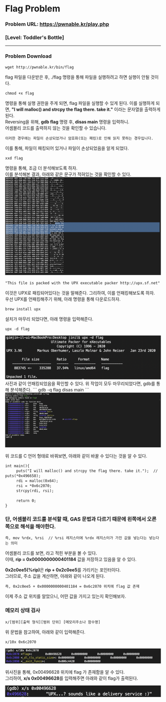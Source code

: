 # Flag Problem      
     
### Problem URL: <https://pwnable.kr/play.php> <br> 
### [Level: Toddler's Bottle]       

<hr/>   

### Problem Download    
```
wget http://pwnable.kr/bin/flag    
```    

flag 파일을 다운받은 후, ./flag 명령을 통해 파일을 실행하려고 하면 실행이 안될 것이다.  
```
chmod +x flag   
```    
명령을 통해 실행 권한을 주게 되면, flag 파일을 실행할 수 있게 된다. 
이를 실행하게 되면, <strong>"I will malloc() and strcpy the flag there. take it."</strong> 이라는 문자열을 출력하게 된다.   
Reversing을 위해, <strong>gdb flag</strong> 명령 후, <strong>disas main</strong> 명령을 입력하니.  
어셈블리 코드를 출력하지 않는 것을 확인할 수 있습니다.     

```
이러한 경우에는 파일이 손상되었거나 암호화(또는 패킹)로 인해 읽지 못하는 경우입니다. 
```     
이를 통해, 파일이 패킹되어 있거나 파일이 손상되었음을 알게 되었다.    
```
xxd flag
```   
명령을 통해, 조금 더 분석해보도록 하자.   
이를 분석해본 결과, 아래와 같은 문구가 적혀있는 것을 확인할 수 있다.   
<img src="./image/1.png"/>   


```     
"This file is packed with the UPX executable packer http://upx.sf.net"    
```    
이것은 UPX로 패킹되어있다는 것을 말해준다. 그리하여, 이를 언패킹해보도록 하자.   
우선 UPX를 언패킹해주기 위해, 아래 명령을 통해 다운로드하자.    
```
brew install upx     
```   
    
설치가 마무리 되었다면, 아래 명령을 입력해준다.    
    
```
upx -d flag   
``` 
<img src="./image/2.png"/>    
사진과 같이 언패킹되었음을 확인할 수 있다.       
위 작업이 모두 마무리되었다면, gdb를 통해 분석해준다.     
```
gdb -q flag 
disas main        
```            

<img src="./image/3.png"/>    

위 코드를 C 언어 형태로 바꿔보면, 아래와 같이 바꿀 수 있다는 것을 알 수 있다.      
````
int main(){    
     puts("I will malloc() and strcpy the flag there. take it.");  // puts(*0x496658);  
     rdi = malloc(0x64); 
     rsi = *0x6c2070; 
     strcpy(rdi, rsi);      
     
     return 0;     
}     
````  
   
### 단, 어셈블리 코드를 분석할 때, GAS 문법과 다르기 때문에 왼쪽에서 오른쪽으로 해석을 해야한다.    
    
```     
즉, mov %rdx, %rsi  // %rsi 레지스터에 %rdx 레지스터가 가진 값을 넣는다는 넣는다는 의미   
```    

어셈블리 코드를 보면, <flag> 라고 적힌 부분을 볼 수 있다.   
이때, <strong>rip = 0x0000000000401184</strong> 값을 저장하고 있음을 알 수 있다.    

<strong>0x2c0ee5(%rip)</strong>은 <strong>rip + 0x2c0ee5</strong>를 가리키는 포인터이다.     
그러므로, 주소 값을 계산하면, 아래와 같이 나오게 된다.     
    
```     
즉, 0x2c0ee5 + 0x0000000000401184 = 0x6c2070 위치에 flag 값 존재    
```      

이제 주소 값 위치를 알았으니, 어떤 값을 가지고 있는지 확인해보자.       
### 메모리 상태 검사   
``` 
x/[범위][출력 형식][범위 단위] [메모리주소나 함수명]       
```     

위 문법을 참고하여, 아래와 같이 입력해준다.      
     
```
x/10x 0x6c2070     
```  
<img src="./image/4.png"/>    
    
위사진을 통해, 0x00496628 위치에 flag 가 존재함을 알 수 있다.     
그리하여, <strong>x/s 0x00496628</strong>를 입력해주면 아래와 같이 flag가 출력된다.      
      
<img src="./image/5.png"/>      

